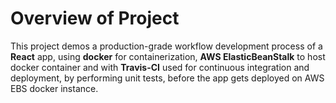 # Overview of Project

This project demos a production-grade workflow development process of a **React** app, using **docker** for containerization, **AWS ElasticBeanStalk** to host docker container and with **Travis-CI** used for continuous integration and deployment, by performing unit tests, before the app gets deployed on AWS EBS docker instance.  
